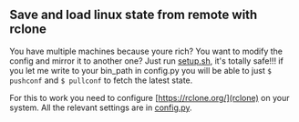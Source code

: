 ## Save and load linux state from remote with rclone 

You have multiple machines because youre rich? You want to modify the config and mirror it to another one? Just run [setup.sh](setup.sh), it's totally safe!!! if you let me write to your bin_path in config.py you will be able to just `$ pushconf` and `$ pullconf` to fetch the latest state. 

For this to work you need to configure [https://rclone.org/](rclone) on your system. All the relevant settings are in [config.py](config.py). 